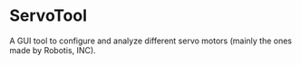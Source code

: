 ServoTool
=========

A GUI tool to configure and analyze different servo motors (mainly the ones made by Robotis, INC).